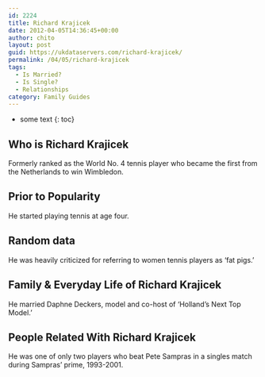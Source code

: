 ```yaml
---
id: 2224
title: Richard Krajicek
date: 2012-04-05T14:36:45+00:00
author: chito
layout: post
guid: https://ukdataservers.com/richard-krajicek/
permalink: /04/05/richard-krajicek
tags:
  - Is Married?
  - Is Single?
  - Relationships
category: Family Guides
---
```


* some text
{: toc}
          
          
## Who is  Richard Krajicek
                  
                  
                  
Formerly ranked as the World No. 4 tennis player who became the first from the Netherlands to win Wimbledon.
                  
                
                
                
## Prior to Popularity 
                  
                  
                  
He started playing tennis at age four.
                  
                
                
                
## Random data 
                  
                  
                  
He was heavily criticized for referring to women tennis players as &#8216;fat pigs.&#8217;
                  
                
                
                
## Family & Everyday Life of Richard Krajicek
                  
                  
                  
He married Daphne Deckers, model and co-host of &#8216;Holland&#8217;s Next Top Model.&#8217;
                  
                
                
                
## People Related With  Richard Krajicek
                  
                  
                  
He was one of only two players who beat Pete Sampras in a singles match during Sampras&#8217; prime, 1993-2001.
                  
                
              
            
          
          
          
    
    
  
